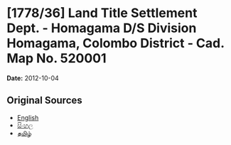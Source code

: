 # [1778/36] Land Title Settlement Dept. - Homagama D/S Division Homagama, Colombo District - Cad. Map No. 520001

**Date:** 2012-10-04

## Original Sources

- [English](https://documents.gov.lk/view/extra-gazettes/2012/10/1778-36_E.pdf)
- [සිංහල](https://documents.gov.lk/view/extra-gazettes/2012/10/1778-36_S.pdf)
- [தமிழ்](https://documents.gov.lk/view/extra-gazettes/2012/10/1778-36_T.pdf)
